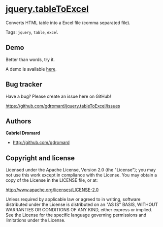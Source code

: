 [jquery.tableToExcel](http://gdromard.github.com/jquery.tableToExcel)
=====================

Converts HTML table into a Excel file (comma separated file).

Tags: 
`jquery`, `table`, `excel`

Demo
----

Better than words, try it.

A demo is available [here](http://gdromard.github.com/jquery.tableToExcel/demo.html).


Bug tracker
-----------

Have a bug? Please create an issue here on GitHub!

https://github.com/gdromard/jquery.tableToExcel/issues


Authors
-------

**Gabriel Dromard**

+ http://github.com/gdromard



Copyright and license
---------------------

Licensed under the Apache License, Version 2.0 (the "License");
you may not use this work except in compliance with the License.
You may obtain a copy of the License in the LICENSE file, or at:

   http://www.apache.org/licenses/LICENSE-2.0

Unless required by applicable law or agreed to in writing, software
distributed under the License is distributed on an "AS IS" BASIS,
WITHOUT WARRANTIES OR CONDITIONS OF ANY KIND, either express or implied.
See the License for the specific language governing permissions and
limitations under the License.

